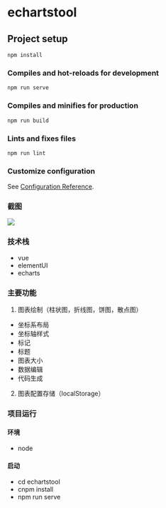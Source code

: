 # echartstool

## Project setup
```
npm install
```

### Compiles and hot-reloads for development
```
npm run serve
```

### Compiles and minifies for production
```
npm run build
```

### Lints and fixes files
```
npm run lint
```

### Customize configuration
See [Configuration Reference](https://cli.vuejs.org/config/).

### 截图
![](https://github.com/Flamingos/echarts-tool/blob/master/src/images/img1.png) 

### 技术栈
* vue
* elementUI
* echarts

### 主要功能
1. 图表绘制（柱状图，折线图，饼图，散点图）
* 坐标系布局
* 坐标轴样式
* 标记
* 标题
* 图表大小
* 数据编辑
* 代码生成
2. 图表配置存储（localStorage）

### 项目运行
#### 环境
* node
#### 启动
* cd echartstool
* cnpm install
* npm run serve
